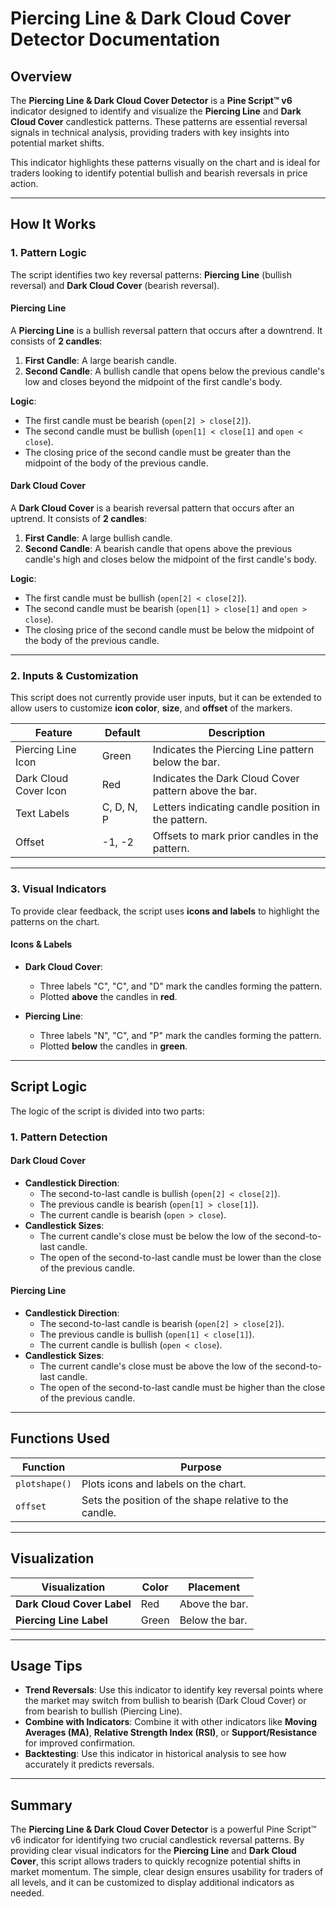 # **Piercing Line & Dark Cloud Cover Detector Documentation**

## **Overview**
The **Piercing Line & Dark Cloud Cover Detector** is a **Pine Script™ v6** indicator designed to identify and visualize the **Piercing Line** and **Dark Cloud Cover** candlestick patterns. These patterns are essential reversal signals in technical analysis, providing traders with key insights into potential market shifts.

This indicator highlights these patterns visually on the chart and is ideal for traders looking to identify potential bullish and bearish reversals in price action.

---

## **How It Works**

### **1. Pattern Logic**
The script identifies two key reversal patterns: **Piercing Line** (bullish reversal) and **Dark Cloud Cover** (bearish reversal).

#### **Piercing Line**
A **Piercing Line** is a bullish reversal pattern that occurs after a downtrend. It consists of **2 candles**:

1. **First Candle**: A large bearish candle.
2. **Second Candle**: A bullish candle that opens below the previous candle's low and closes beyond the midpoint of the first candle's body.

**Logic**:
- The first candle must be bearish (`open[2] > close[2]`).
- The second candle must be bullish (`open[1] < close[1]` and `open < close`).
- The closing price of the second candle must be greater than the midpoint of the body of the previous candle.

#### **Dark Cloud Cover**
A **Dark Cloud Cover** is a bearish reversal pattern that occurs after an uptrend. It consists of **2 candles**:

1. **First Candle**: A large bullish candle.
2. **Second Candle**: A bearish candle that opens above the previous candle's high and closes below the midpoint of the first candle's body.

**Logic**:
- The first candle must be bullish (`open[2] < close[2]`).
- The second candle must be bearish (`open[1] > close[1]` and `open > close`).
- The closing price of the second candle must be below the midpoint of the body of the previous candle.

---

### **2. Inputs & Customization**
This script does not currently provide user inputs, but it can be extended to allow users to customize **icon color**, **size**, and **offset** of the markers.

| **Feature**          | **Default** | **Description**                                           |
|----------------------|-------------|----------------------------------------------------------|
| Piercing Line Icon    | Green       | Indicates the Piercing Line pattern below the bar.        |
| Dark Cloud Cover Icon| Red         | Indicates the Dark Cloud Cover pattern above the bar.     |
| Text Labels          | C, D, N, P  | Letters indicating candle position in the pattern.        |
| Offset               | -1, -2      | Offsets to mark prior candles in the pattern.             |

---

### **3. Visual Indicators**
To provide clear feedback, the script uses **icons and labels** to highlight the patterns on the chart.

#### **Icons & Labels**
- **Dark Cloud Cover**: 
  - Three labels "C", "C", and "D" mark the candles forming the pattern. 
  - Plotted **above** the candles in **red**.

- **Piercing Line**: 
  - Three labels "N", "C", and "P" mark the candles forming the pattern. 
  - Plotted **below** the candles in **green**.

---

## **Script Logic**
The logic of the script is divided into two parts: 

### **1. Pattern Detection**
#### **Dark Cloud Cover**
- **Candlestick Direction**:
  - The second-to-last candle is bullish (`open[2] < close[2]`).
  - The previous candle is bearish (`open[1] > close[1]`).
  - The current candle is bearish (`open > close`).
- **Candlestick Sizes**:
  - The current candle's close must be below the low of the second-to-last candle.
  - The open of the second-to-last candle must be lower than the close of the previous candle.

#### **Piercing Line**
- **Candlestick Direction**:
  - The second-to-last candle is bearish (`open[2] > close[2]`).
  - The previous candle is bullish (`open[1] < close[1]`).
  - The current candle is bullish (`open < close`).
- **Candlestick Sizes**:
  - The current candle's close must be above the low of the second-to-last candle.
  - The open of the second-to-last candle must be higher than the close of the previous candle.

---

## **Functions Used**
| **Function**          | **Purpose**                                           |
|----------------------|------------------------------------------------------|
| `plotshape()`         | Plots icons and labels on the chart.                   |
| `offset`              | Sets the position of the shape relative to the candle.|

---

## **Visualization**
| **Visualization**          | **Color**          | **Placement**                                |
|---------------------------|-------------------|---------------------------------------------|
| **Dark Cloud Cover Label** | Red               | Above the bar.                              |
| **Piercing Line Label**     | Green             | Below the bar.                              |

---

## **Usage Tips**
- **Trend Reversals**: Use this indicator to identify key reversal points where the market may switch from bullish to bearish (Dark Cloud Cover) or from bearish to bullish (Piercing Line).
- **Combine with Indicators**: Combine it with other indicators like **Moving Averages (MA)**, **Relative Strength Index (RSI)**, or **Support/Resistance** for improved confirmation.
- **Backtesting**: Use this indicator in historical analysis to see how accurately it predicts reversals.

---

## **Summary**
The **Piercing Line & Dark Cloud Cover Detector** is a powerful Pine Script™ v6 indicator for identifying two crucial candlestick reversal patterns. By providing clear visual indicators for the **Piercing Line** and **Dark Cloud Cover**, this script allows traders to quickly recognize potential shifts in market momentum. The simple, clear design ensures usability for traders of all levels, and it can be customized to display additional indicators as needed.
